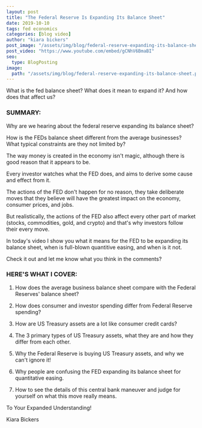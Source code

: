 ```yaml
---
layout: post
title: "The Federal Reserve Is Expanding Its Balance Sheet"
date: 2019-10-10
tags: fed economics
categories: [blog video]
author: "kiara bickers"
post_image: "/assets/img/blog/federal-reserve-expanding-its-balance-sheet.png"
post_video: "https://www.youtube.com/embed/gCNhV6BmaBI"
seo:
  type: BlogPosting
image:
  path: "/assets/img/blog/federal-reserve-expanding-its-balance-sheet.png"
---
```


What is the fed balance sheet? What does it mean to expand it? And how does that affect us?

### SUMMARY:

Why are we hearing about the federal reserve expanding its balance sheet?

How is the FEDs balance sheet different from the average businesses? What typical constraints are they not limited by?

The way money is created in the economy isn't magic, although there is good reason that it appears to be.

Every investor watches what the FED does, and aims to derive some cause and effect from it.

The actions of the FED don't happen for no reason, they take deliberate moves that they believe will have the greatest impact on the economy, consumer prices, and jobs.

But realistically, the actions of the FED also affect every other part of market (stocks, commodities, gold, and crypto) and that's why investors follow their every move.

In today's video I show you what it means for the FED to be expanding its balance sheet, when is full-blown quantitive easing, and when is it not.

Check it out and let me know what you think in the comments?

### HERE'S WHAT I COVER:

1. How does the average business balance sheet compare with the Federal Reserves' balance sheet?

2. How does consumer and investor spending differ from Federal Reserve spending?

3. How are US Treasury assets are a lot like consumer credit cards?

4. The 3 primary types of US Treasury assets, what they are and how they differ from each other.

5. Why the Federal Reserve is buying US Treasury assets, and why we can't ignore it!

6. Why people are confusing the FED expanding its balance sheet for quantitative easing.

7. How to see the details of this central bank maneuver and judge for yourself on what this move really means.

To Your Expanded Understanding!

Kiara Bickers

